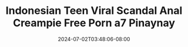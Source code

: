 --- 
title: "Indonesian Teen Viral Scandal Anal Creampie Free Porn a7  Pinaynay"
description: "  bokep Indonesian Teen Viral Scandal Anal Creampie Free Porn a7  Pinaynay yandex full new"
date: 2024-07-02T03:48:06-08:00
file_code: "mg6xwx5657f3"
draft: false
cover: "6jlomrfr2jni26ym.jpg"
tags: ["Indonesian", "Teen", "Viral", "Scandal", "Anal", "Creampie", "Free", "Porn", "Pinaynay", "bokep-indo", "bokep-viral", "bokep-ig"]
length: 461
fld_id: "1483139"
foldername: "Anal indo"
categories: ["Anal indo"]
views: 0
---